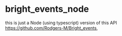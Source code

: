 # bright_events_node
this is just a Node (using typescript) version of this API https://github.com/Rodgers-M/Bright_events,
